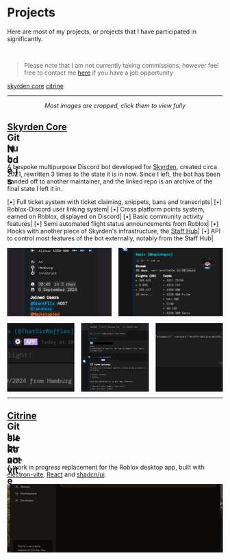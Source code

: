 # Projects
Here are most of my projects, or projects that I have participated in significantly.

<br/>

> Please note that I am not currently taking commissions, however feel free to contact me [here](contact) if you have a job opportunity

<div class="footer-links">
	<a href="#skyrden-core">skyrden core</a>
	<a href="#citrine">citrine</a>
</div>

---

<div style="text-align: center">
	<i>Most images are cropped, click them to view fully</i>
</div>

<h2 id="skyrden-core"><a href="https://github.com/ThatSirWaffles/core">Skyrden Core</a>&nbsp;
	<div style="height:2rem; width: 2rem; margin-bottom: -5px; background-image: url('/assets/icons/github.svg'); background-repeat: no-repeat; background-size: 2rem 2rem;" class="tooltip">
		<span class="tooltipText">Github</span>
	</div>
	<div style="height:2rem; width: 1.76rem; margin-bottom: -5px; background-image: url('/assets/icons/node.svg'); background-repeat: no-repeat; background-size: 1.76rem 2rem;" class="tooltip">
		<span class="tooltipText">Node.js</span>
	</div>
</h2>

A bespoke multipurpose Discord bot developed for [Skyrden](https://discord.gg/skyrden), created circa 2021, rewritten 3 times to the state it is in now. Since I left, the bot has been handed off to another maintainer, and the linked repo is an archive of the final state I left it in.

[•] Full ticket system with ticket claiming, snippets, bans and transcripts|
[•] Roblox-Discord user linking system|
[•] Cross platform points system, earned on Roblox, displayed on Discord|
[•] Basic community activity features|
[•] Semi automated flight status announcements from Roblox|
[•] Hooks with another piece of Skyrden's infrastructure, the [Staff Hub](https://staff.skyrden.com)|
[•] API to control most features of the bot externally, notably from the Staff Hub|

<div style="display: flex; gap: 1rem; flex-direction: column; width: 100%">
	<div style="display: flex; gap: 1rem">
		<img src="assets/images/skyrdencorestaff.png" style="height: 10rem; flex: 1; width: 0; object-fit: cover"/>
		<img src="assets/images/skyrdencoreprofile.png" style="height: 10rem; flex: 1; width: 0; object-fit: cover"/>
	</div>
	<div style="display: flex; gap: 1rem">
		<img src="assets/images/skyrdencoreflightpicker.png" style="height: 10rem; flex: 1; width: 0; object-fit: cover"/>
		<img src="assets/images/skyrdencoretickets.png" style="height: 10rem; flex: 1; width: 0; object-fit: cover"/>
		<img src="assets/images/skyrdencoretranscript.png" style="height: 10rem; flex: 1; width: 0; object-fit: cover"/>
	</div>
</div>

---

<h2 id="citrine"><a href="https://github.com/ThatSirWaffles/citrine">Citrine</a>&nbsp;
	<div style="height:2rem; width: 2rem; margin-bottom: -5px; background-image: url('/assets/icons/github.svg'); background-repeat: no-repeat; background-size: 2rem 2rem;" class="tooltip">
		<span class="tooltipText">Github</span>
	</div>
	<div style="height:2rem; width: 2.3rem; margin-bottom: -5px; background-image: url('/assets/icons/electron-vite.svg'); background-repeat: no-repeat; background-size: 2.3rem 2rem;" class="tooltip">
		<span class="tooltipText">electron-vite</span>
	</div>
	<div style="height:2rem; width: 2.22rem; margin-bottom: -5px; background-image: url('/assets/icons/react.svg'); background-repeat: no-repeat; background-size: 2.22rem 2rem;" class="tooltip">
		<span class="tooltipText">React</span>
	</div>
</h2>

A work in progress replacement for the Roblox desktop app, built with [electron-vite](https://electron-vite.org/), [React](https://react.dev/) and [shadcn/ui](https://ui.shadcn.com/).

<div style="display: flex; gap: 1rem; flex-direction: column; width: 100%">
	<div style="display: flex; gap: 1rem">
		<img src="assets/images/citrine.png" style="height: 10rem; flex: 1; width: 0; object-fit: cover"/>
	</div>
</div>